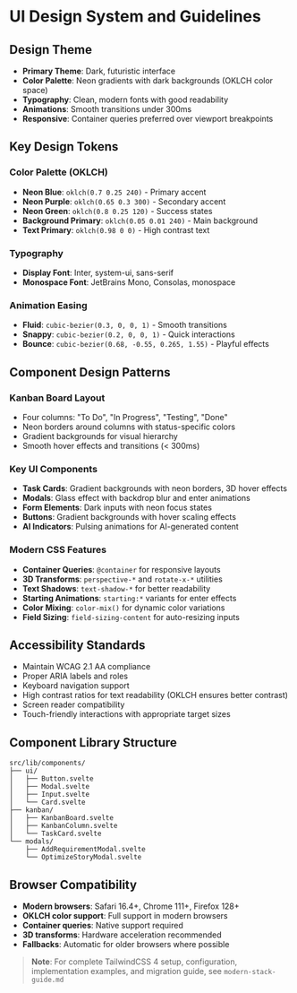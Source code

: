 # UI Design System and Guidelines

## Design Theme

- **Primary Theme**: Dark, futuristic interface
- **Color Palette**: Neon gradients with dark backgrounds (OKLCH color space)
- **Typography**: Clean, modern fonts with good readability
- **Animations**: Smooth transitions under 300ms
- **Responsive**: Container queries preferred over viewport breakpoints

## Key Design Tokens

### Color Palette (OKLCH)

- **Neon Blue**: `oklch(0.7 0.25 240)` - Primary accent
- **Neon Purple**: `oklch(0.65 0.3 300)` - Secondary accent
- **Neon Green**: `oklch(0.8 0.25 120)` - Success states
- **Background Primary**: `oklch(0.05 0.01 240)` - Main background
- **Text Primary**: `oklch(0.98 0 0)` - High contrast text

### Typography

- **Display Font**: Inter, system-ui, sans-serif
- **Monospace Font**: JetBrains Mono, Consolas, monospace

### Animation Easing

- **Fluid**: `cubic-bezier(0.3, 0, 0, 1)` - Smooth transitions
- **Snappy**: `cubic-bezier(0.2, 0, 0, 1)` - Quick interactions
- **Bounce**: `cubic-bezier(0.68, -0.55, 0.265, 1.55)` - Playful effects

## Component Design Patterns

### Kanban Board Layout

- Four columns: "To Do", "In Progress", "Testing", "Done"
- Neon borders around columns with status-specific colors
- Gradient backgrounds for visual hierarchy
- Smooth hover effects and transitions (< 300ms)

### Key UI Components

- **Task Cards**: Gradient backgrounds with neon borders, 3D hover effects
- **Modals**: Glass effect with backdrop blur and enter animations
- **Form Elements**: Dark inputs with neon focus states
- **Buttons**: Gradient backgrounds with hover scaling effects
- **AI Indicators**: Pulsing animations for AI-generated content

### Modern CSS Features

- **Container Queries**: `@container` for responsive layouts
- **3D Transforms**: `perspective-*` and `rotate-x-*` utilities
- **Text Shadows**: `text-shadow-*` for better readability
- **Starting Animations**: `starting:*` variants for enter effects
- **Color Mixing**: `color-mix()` for dynamic color variations
- **Field Sizing**: `field-sizing-content` for auto-resizing inputs

## Accessibility Standards

- Maintain WCAG 2.1 AA compliance
- Proper ARIA labels and roles
- Keyboard navigation support
- High contrast ratios for text readability (OKLCH ensures better contrast)
- Screen reader compatibility
- Touch-friendly interactions with appropriate target sizes

## Component Library Structure

```
src/lib/components/
├── ui/
│   ├── Button.svelte
│   ├── Modal.svelte
│   ├── Input.svelte
│   └── Card.svelte
├── kanban/
│   ├── KanbanBoard.svelte
│   ├── KanbanColumn.svelte
│   └── TaskCard.svelte
└── modals/
    ├── AddRequirementModal.svelte
    └── OptimizeStoryModal.svelte
```

## Browser Compatibility

- **Modern browsers**: Safari 16.4+, Chrome 111+, Firefox 128+
- **OKLCH color support**: Full support in modern browsers
- **Container queries**: Native support required
- **3D transforms**: Hardware acceleration recommended
- **Fallbacks**: Automatic for older browsers where possible

> **Note**: For complete TailwindCSS 4 setup, configuration, implementation examples, and migration guide, see `modern-stack-guide.md`
